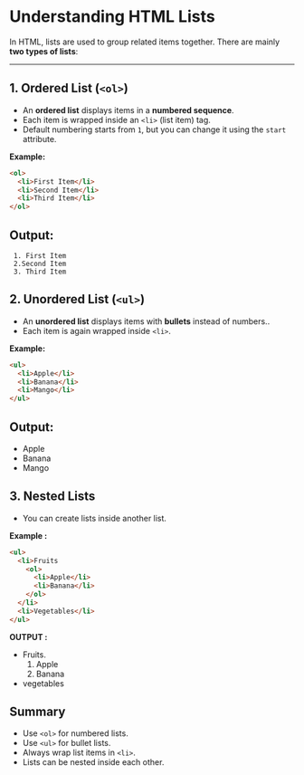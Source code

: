 # Understanding HTML Lists

In HTML, lists are used to group related items together. There are mainly **two types of lists**:

---

## 1. Ordered List (`<ol>`)
- An **ordered list** displays items in a **numbered sequence**.
- Each item is wrapped inside an `<li>` (list item) tag.
- Default numbering starts from `1`, but you can change it using the `start` attribute.

**Example:**
```html
<ol>
  <li>First Item</li>
  <li>Second Item</li>
  <li>Third Item</li>
</ol>
```

## Output:
```
 1. First Item
 2.Second Item
 3. Third Item
```



## 2. Unordered List (`<ul>`)
- An **unordered list** displays items with **bullets** instead of numbers..
- Each item is again wrapped inside `<li>`.


**Example:**
```html
<ul>
  <li>Apple</li>
  <li>Banana</li>
  <li>Mango</li>
</ul>

```

## Output:

  - Apple
  - Banana
  - Mango



  ## 3. Nested Lists
   - You can create lists inside another list.

**Example :**


``` html
<ul>
  <li>Fruits
    <ol>
      <li>Apple</li>
      <li>Banana</li>
    </ol>
  </li>
  <li>Vegetables</li>
</ul>


```

**OUTPUT :**
 - Fruits.
     1. Apple
     2. Banana
 - vegetables



## Summary

- Use `<ol>` for numbered lists.
- Use `<ul>` for bullet lists.
- Always wrap list items in `<li>`.
- Lists can be nested inside each other.
